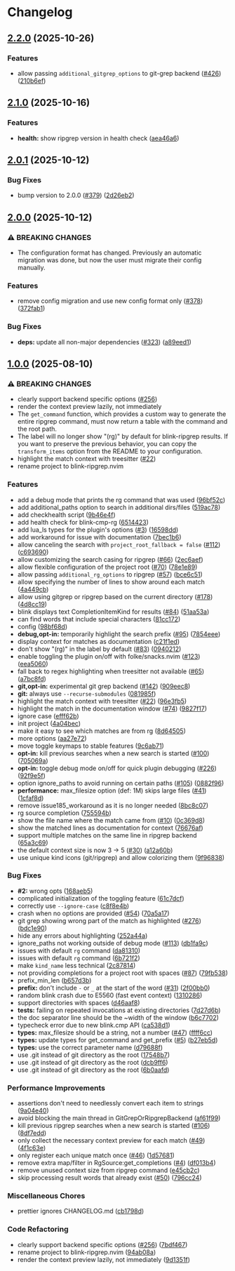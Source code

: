 # Changelog

## [2.2.0](https://github.com/mikavilpas/blink-ripgrep.nvim/compare/v2.1.0...v2.2.0) (2025-10-26)


### Features

* allow passing `additional_gitgrep_options` to git-grep backend ([#426](https://github.com/mikavilpas/blink-ripgrep.nvim/issues/426)) ([210b6ef](https://github.com/mikavilpas/blink-ripgrep.nvim/commit/210b6ef735dcea429804dece28ec6c5962ba1e0c))

## [2.1.0](https://github.com/mikavilpas/blink-ripgrep.nvim/compare/v2.0.1...v2.1.0) (2025-10-16)


### Features

* **health:** show ripgrep version in health check ([aea46a6](https://github.com/mikavilpas/blink-ripgrep.nvim/commit/aea46a603d76b08c6dc0000ea2927a39cc6c36a3))

## [2.0.1](https://github.com/mikavilpas/blink-ripgrep.nvim/compare/v2.0.0...v2.0.1) (2025-10-12)


### Bug Fixes

* bump version to 2.0.0 ([#379](https://github.com/mikavilpas/blink-ripgrep.nvim/issues/379)) ([2d26eb2](https://github.com/mikavilpas/blink-ripgrep.nvim/commit/2d26eb252745d1670e64656657d9f34d158fd25f))

## [2.0.0](https://github.com/mikavilpas/blink-ripgrep.nvim/compare/v1.0.0...v2.0.0) (2025-10-12)


### ⚠ BREAKING CHANGES

* The configuration format has changed. Previously an automatic migration was done, but now the user must migrate their config manually.

### Features

* remove config migration and use new config format only ([#378](https://github.com/mikavilpas/blink-ripgrep.nvim/issues/378)) ([372fab1](https://github.com/mikavilpas/blink-ripgrep.nvim/commit/372fab131330eb697c730e42d6e35a7c68167fbf))


### Bug Fixes

* **deps:** update all non-major dependencies ([#323](https://github.com/mikavilpas/blink-ripgrep.nvim/issues/323)) ([a89eed1](https://github.com/mikavilpas/blink-ripgrep.nvim/commit/a89eed1e48859bc59d9e0ba729727a885f24fb67))

## [1.0.0](https://github.com/mikavilpas/blink-ripgrep.nvim/compare/v1.0.0...v1.0.0) (2025-08-10)


### ⚠ BREAKING CHANGES

* clearly support backend specific options ([#256](https://github.com/mikavilpas/blink-ripgrep.nvim/issues/256))
* render the context preview lazily, not immediately
* The `get_command` function, which provides a custom way to generate the entire ripgrep command, must now return a table with the command and the root path.
* The label will no longer show "(rg)" by default for blink-ripgrep results. If you want to preserve the previous behavior, you can copy the `transform_items` option from the README to your configuration.
* highlight the match context with treesitter ([#22](https://github.com/mikavilpas/blink-ripgrep.nvim/issues/22))
* rename project to blink-ripgrep.nvim

### Features

* add a debug mode that prints the rg command that was used ([96bf52c](https://github.com/mikavilpas/blink-ripgrep.nvim/commit/96bf52cd405d16ed6474302b21b38778dc5a7b38))
* add additional_paths option to search in additional dirs/files ([519ac78](https://github.com/mikavilpas/blink-ripgrep.nvim/commit/519ac7894113f6a7b517b157c26e31fbd58a0de5))
* add checkhealth script ([9b46e4f](https://github.com/mikavilpas/blink-ripgrep.nvim/commit/9b46e4fa81ca1b3a73b676741eb466b02f2b1d73))
* add health check for blink-cmp-rg ([6514423](https://github.com/mikavilpas/blink-ripgrep.nvim/commit/65144236503203f63046eb9f0a4b2094c7b21817))
* add lua_ls types for the plugin's options ([#3](https://github.com/mikavilpas/blink-ripgrep.nvim/issues/3)) ([16598dd](https://github.com/mikavilpas/blink-ripgrep.nvim/commit/16598dd1c47c1f5ef163d552ac1c5d66e886f8dd))
* add workaround for issue with documentation ([7bec1b6](https://github.com/mikavilpas/blink-ripgrep.nvim/commit/7bec1b61233cc81384eda181d099370a8282218b))
* allow canceling the search with `project_root_fallback = false` ([#112](https://github.com/mikavilpas/blink-ripgrep.nvim/issues/112)) ([c693690](https://github.com/mikavilpas/blink-ripgrep.nvim/commit/c6936902a29ee41493c09b174b08ec3f95ab722b))
* allow customizing the search casing for ripgrep ([#66](https://github.com/mikavilpas/blink-ripgrep.nvim/issues/66)) ([2ec6aef](https://github.com/mikavilpas/blink-ripgrep.nvim/commit/2ec6aef3517b83659fdaef57b4b1fd4ed41e9692))
* allow flexible configuration of the project root ([#70](https://github.com/mikavilpas/blink-ripgrep.nvim/issues/70)) ([78e1e89](https://github.com/mikavilpas/blink-ripgrep.nvim/commit/78e1e89f2306bf707fdd0b668b61a313e27f1144))
* allow passing `additional_rg_options` to ripgrep ([#57](https://github.com/mikavilpas/blink-ripgrep.nvim/issues/57)) ([bce6c51](https://github.com/mikavilpas/blink-ripgrep.nvim/commit/bce6c517d24dfa24fec862ad79f0aa85d0b95e85))
* allow specifying the number of lines to show around each match ([4a449cb](https://github.com/mikavilpas/blink-ripgrep.nvim/commit/4a449cb3f7cb28b63fbd1d6d93e02008aa59cb09))
* allow using gitgrep or ripgrep based on the current directory ([#178](https://github.com/mikavilpas/blink-ripgrep.nvim/issues/178)) ([4d8cc19](https://github.com/mikavilpas/blink-ripgrep.nvim/commit/4d8cc19ca63a8236d6c9da384e2d7b0f63517069))
* blink displays text CompletionItemKind for results ([#84](https://github.com/mikavilpas/blink-ripgrep.nvim/issues/84)) ([51aa53a](https://github.com/mikavilpas/blink-ripgrep.nvim/commit/51aa53a2ec044ea6c6ed61d6ac8e68f4aa940482))
* can find words that include special characters ([81cc172](https://github.com/mikavilpas/blink-ripgrep.nvim/commit/81cc172f44bec0ad0981f17d7547e03b0aacc105))
* config ([98bf68d](https://github.com/mikavilpas/blink-ripgrep.nvim/commit/98bf68dcf9de6ff3125f5089898716a26016a8a2))
* **debug,opt-in:** temporarily highlight the search prefix ([#95](https://github.com/mikavilpas/blink-ripgrep.nvim/issues/95)) ([7854eee](https://github.com/mikavilpas/blink-ripgrep.nvim/commit/7854eeedf478f3eaf2c22d7bbb2dad16c2b12153))
* display context for matches as documentation ([c21f1ed](https://github.com/mikavilpas/blink-ripgrep.nvim/commit/c21f1ed685d0fee7a8a7dc29bd24fad39b01546e))
* don't show "(rg)" in the label by default ([#83](https://github.com/mikavilpas/blink-ripgrep.nvim/issues/83)) ([0940212](https://github.com/mikavilpas/blink-ripgrep.nvim/commit/09402126fa63afa991947132f68ede6f1239c4ac))
* enable toggling the plugin on/off with folke/snacks.nvim ([#123](https://github.com/mikavilpas/blink-ripgrep.nvim/issues/123)) ([eea5060](https://github.com/mikavilpas/blink-ripgrep.nvim/commit/eea5060f45dd8ca4fec8be25f6a4c0c2ff04dbf5))
* fall back to regex highlighting when treesitter not available ([#65](https://github.com/mikavilpas/blink-ripgrep.nvim/issues/65)) ([a7bc8fd](https://github.com/mikavilpas/blink-ripgrep.nvim/commit/a7bc8fd1743a6fda645756fd498c738d15637072))
* **git,opt-in:** experimental git grep backend ([#142](https://github.com/mikavilpas/blink-ripgrep.nvim/issues/142)) ([909eec8](https://github.com/mikavilpas/blink-ripgrep.nvim/commit/909eec82d2d48190541d282e5eff4cf7d06693b3))
* **git:** always use `--recurse-submodules` ([081985f](https://github.com/mikavilpas/blink-ripgrep.nvim/commit/081985f9110f0183d27e26f3ae90dd9f62c7c349))
* highlight the match context with treesitter ([#22](https://github.com/mikavilpas/blink-ripgrep.nvim/issues/22)) ([96e3fb5](https://github.com/mikavilpas/blink-ripgrep.nvim/commit/96e3fb539d7abb55f16b04aea5ebcedb1acc7b28))
* highlight the match in the documentation window ([#74](https://github.com/mikavilpas/blink-ripgrep.nvim/issues/74)) ([9827f17](https://github.com/mikavilpas/blink-ripgrep.nvim/commit/9827f17d9b1bb443327ef97ff6b66c8745d67775))
* ignore case ([efff62b](https://github.com/mikavilpas/blink-ripgrep.nvim/commit/efff62ba875f3fa77a7bce7ae315e807b7e00909))
* init project ([4a04bec](https://github.com/mikavilpas/blink-ripgrep.nvim/commit/4a04bece758913ec0a4ee87dfc6a5ac75485f579))
* make it easy to see which matches are from rg ([8d64505](https://github.com/mikavilpas/blink-ripgrep.nvim/commit/8d6450596cb6bfdb078b7069d8273966dc0b2fee))
* more options ([aa27e72](https://github.com/mikavilpas/blink-ripgrep.nvim/commit/aa27e728222034de4e4f642d397fd849481de8f2))
* move toggle keymaps to stable features ([9c6ab71](https://github.com/mikavilpas/blink-ripgrep.nvim/commit/9c6ab71b0a4131106f81372d7dff57c48de621b2))
* **opt-in:** kill previous searches when a new search is started ([#100](https://github.com/mikavilpas/blink-ripgrep.nvim/issues/100)) ([705069a](https://github.com/mikavilpas/blink-ripgrep.nvim/commit/705069a57566a5e7427025264451c581f0bfb9c4))
* **opt-in:** toggle debug mode on/off for quick plugin debugging ([#226](https://github.com/mikavilpas/blink-ripgrep.nvim/issues/226)) ([92f9e5f](https://github.com/mikavilpas/blink-ripgrep.nvim/commit/92f9e5fbc871cfe742195de3f6c89ab39421d3a4))
* option ignore_paths to avoid running on certain paths ([#105](https://github.com/mikavilpas/blink-ripgrep.nvim/issues/105)) ([0882f96](https://github.com/mikavilpas/blink-ripgrep.nvim/commit/0882f96daf940c4d17358aa76f3ccf213a7df3b2))
* **performance:** max_filesize option (def: 1M) skips large files ([#41](https://github.com/mikavilpas/blink-ripgrep.nvim/issues/41)) ([1cfaf8d](https://github.com/mikavilpas/blink-ripgrep.nvim/commit/1cfaf8db14fdba802886a7bd30c1ae49dba93a91))
* remove issue185_workaround as it is no longer needed ([8bc8c07](https://github.com/mikavilpas/blink-ripgrep.nvim/commit/8bc8c07ada9a456d9b87b003c4732537f309ee74))
* rg source completion ([755594b](https://github.com/mikavilpas/blink-ripgrep.nvim/commit/755594ba7fafd08d2eff94e3f00056eae6369fbe))
* show the file name where the match came from ([#10](https://github.com/mikavilpas/blink-ripgrep.nvim/issues/10)) ([0c369d8](https://github.com/mikavilpas/blink-ripgrep.nvim/commit/0c369d8f4f409b170a95a0370b999674010082e6))
* show the matched lines as documentation for context ([76676af](https://github.com/mikavilpas/blink-ripgrep.nvim/commit/76676af8b964d48fbe131882c851da6e238e7edd))
* support multiple matches on the same line in ripgrep backend ([65a3c69](https://github.com/mikavilpas/blink-ripgrep.nvim/commit/65a3c6974fe310ee457f79b81ec72b64d0ec02f1))
* the default context size is now 3 -&gt; 5 ([#30](https://github.com/mikavilpas/blink-ripgrep.nvim/issues/30)) ([a12a60b](https://github.com/mikavilpas/blink-ripgrep.nvim/commit/a12a60ba54398c980f78f488219f28ce5860ea6e))
* use unique kind icons (git/ripgrep) and allow colorizing them ([9f96838](https://github.com/mikavilpas/blink-ripgrep.nvim/commit/9f968385bbed53b5996723ae28ca509eb1d4381e))


### Bug Fixes

* **#2:** wrong opts ([168aeb5](https://github.com/mikavilpas/blink-ripgrep.nvim/commit/168aeb5d361081da6fbdf810de3266d41d2a1165))
* complicated initialization of the toggling feature ([61c7dcf](https://github.com/mikavilpas/blink-ripgrep.nvim/commit/61c7dcfebc764ae0aa981a9216bbcfd2630f513e))
* correctly use `--ignore-case` ([c8f8e4b](https://github.com/mikavilpas/blink-ripgrep.nvim/commit/c8f8e4b5a803e3d1c95652876c94b113ee08b146))
* crash when no options are provided ([#54](https://github.com/mikavilpas/blink-ripgrep.nvim/issues/54)) ([70a5a17](https://github.com/mikavilpas/blink-ripgrep.nvim/commit/70a5a17b951950335d8277b8dbf20927dcbee60f))
* git grep showing wrong part of the match as highlighted ([#276](https://github.com/mikavilpas/blink-ripgrep.nvim/issues/276)) ([bdc1e90](https://github.com/mikavilpas/blink-ripgrep.nvim/commit/bdc1e90da30bf34d6c5551ee49cb7ad4a7ba3428))
* hide any errors about highlighting ([252a44a](https://github.com/mikavilpas/blink-ripgrep.nvim/commit/252a44ae71cabc5f625ca0d91703d4ea3059d4bd))
* ignore_paths not working outside of debug mode ([#113](https://github.com/mikavilpas/blink-ripgrep.nvim/issues/113)) ([db1fa9c](https://github.com/mikavilpas/blink-ripgrep.nvim/commit/db1fa9c4321172dd70b13b1ef292bb1d923e87dc))
* issues with default `rg` command ([da81310](https://github.com/mikavilpas/blink-ripgrep.nvim/commit/da81310760e5c14241f19c93e32f8c3cc31fe7f3))
* issues with default `rg` command ([6b721f2](https://github.com/mikavilpas/blink-ripgrep.nvim/commit/6b721f2da7abe1a13daee69675040b8b8c938187))
* make `kind_name` less technical ([2c87814](https://github.com/mikavilpas/blink-ripgrep.nvim/commit/2c87814a1ac19447330ecc760d231a91f6789bfb))
* not providing completions for a project root with spaces ([#87](https://github.com/mikavilpas/blink-ripgrep.nvim/issues/87)) ([79fb538](https://github.com/mikavilpas/blink-ripgrep.nvim/commit/79fb538d06c38a108a1d251552a9f3fc3b80a491))
* prefix_min_len ([b657d3b](https://github.com/mikavilpas/blink-ripgrep.nvim/commit/b657d3bff3536c8e6e0bb399a8a0fe839ea2f9df))
* **prefix:** don't include `-` or `_` at the start of the word ([#31](https://github.com/mikavilpas/blink-ripgrep.nvim/issues/31)) ([2f00bb0](https://github.com/mikavilpas/blink-ripgrep.nvim/commit/2f00bb08e498061ee72754de1ac46845ff2377e8))
* random blink crash due to E5560 (fast event context) ([1310286](https://github.com/mikavilpas/blink-ripgrep.nvim/commit/1310286ad9ffd9261b0dd70024ce927a0dc660e3))
* support directories with spaces ([d46aaf8](https://github.com/mikavilpas/blink-ripgrep.nvim/commit/d46aaf82f9dcf675a44fff58b7fdf9248ab20f9c))
* **tests:** failing on repeated invocations at existing directories ([7d27d6b](https://github.com/mikavilpas/blink-ripgrep.nvim/commit/7d27d6bf41d0364ef4baf5a93efa630f75a0a7ff))
* the doc separator line should be the ~width of the window ([b6c7702](https://github.com/mikavilpas/blink-ripgrep.nvim/commit/b6c77026ad126a4cf5a075da6a07ea795fd4200e))
* typecheck error due to new blink.cmp API ([ca538d1](https://github.com/mikavilpas/blink-ripgrep.nvim/commit/ca538d15bd22fedd3408064d2b25ff8d56ec8ce8))
* **types:** max_filesize should be a string, not a number ([#47](https://github.com/mikavilpas/blink-ripgrep.nvim/issues/47)) ([ffff6cc](https://github.com/mikavilpas/blink-ripgrep.nvim/commit/ffff6cca96568ab8407613d9e9caee1a9144873c))
* **types:** update types for get_command and get_prefix ([#5](https://github.com/mikavilpas/blink-ripgrep.nvim/issues/5)) ([b27eb5d](https://github.com/mikavilpas/blink-ripgrep.nvim/commit/b27eb5dc681fd7a4dcf7981d9eeb9980de50d233))
* **types:** use the correct parameter name ([d79688f](https://github.com/mikavilpas/blink-ripgrep.nvim/commit/d79688fbdda26476a4bc15c4afa85cd2a189eaa2))
* use .git instead of git directory as the root ([17548b7](https://github.com/mikavilpas/blink-ripgrep.nvim/commit/17548b762717844d04d59f39e2259a52bfbd4bc5))
* use .git instead of git directory as the root ([dcb9ff6](https://github.com/mikavilpas/blink-ripgrep.nvim/commit/dcb9ff6ca89d6e8752051b3c685ff0a4ac26ff4f))
* use .git instead of git directory as the root ([6b0aafd](https://github.com/mikavilpas/blink-ripgrep.nvim/commit/6b0aafdf57b199ec0d88266e772b1935ef2defc3))


### Performance Improvements

* assertions don't need to needlessly convert each item to strings ([9a04e40](https://github.com/mikavilpas/blink-ripgrep.nvim/commit/9a04e40ec7d72fff233e893e8287b1a8d8bc7332))
* avoid blocking the main thread in GitGrepOrRipgrepBackend ([af61f99](https://github.com/mikavilpas/blink-ripgrep.nvim/commit/af61f99945e15b195fbce017230cedb0497ded4d))
* kill previous ripgrep searches when a new search is started ([#106](https://github.com/mikavilpas/blink-ripgrep.nvim/issues/106)) ([8df7edd](https://github.com/mikavilpas/blink-ripgrep.nvim/commit/8df7edd8569ce18b3cae47290c8766a46a9b1cb6))
* only collect the necessary context preview for each match ([#49](https://github.com/mikavilpas/blink-ripgrep.nvim/issues/49)) ([4f1c63e](https://github.com/mikavilpas/blink-ripgrep.nvim/commit/4f1c63eb84a94ad463e76b20cb0dda657a1bedbf))
* only register each unique match once ([#46](https://github.com/mikavilpas/blink-ripgrep.nvim/issues/46)) ([1d57681](https://github.com/mikavilpas/blink-ripgrep.nvim/commit/1d576810c33b5c11022e5865a24d66e0d8f0f1ca))
* remove extra map/filter in RgSource:get_completions ([#4](https://github.com/mikavilpas/blink-ripgrep.nvim/issues/4)) ([df013b4](https://github.com/mikavilpas/blink-ripgrep.nvim/commit/df013b470e3da01a0b9ece1b6c5689b857c66f63))
* remove unused context size from ripgrep command ([e45cb2c](https://github.com/mikavilpas/blink-ripgrep.nvim/commit/e45cb2cb444ea909574b509e9719e23988ee9348))
* skip processing result words that already exist ([#50](https://github.com/mikavilpas/blink-ripgrep.nvim/issues/50)) ([796cc24](https://github.com/mikavilpas/blink-ripgrep.nvim/commit/796cc24bb56cda813f768d6bd6aed12c32ad93b4))


### Miscellaneous Chores

* prettier ignores CHANGELOG.md ([cb1798d](https://github.com/mikavilpas/blink-ripgrep.nvim/commit/cb1798d774d69f35c35eb6e2d23a4f2d1d73af31))


### Code Refactoring

* clearly support backend specific options ([#256](https://github.com/mikavilpas/blink-ripgrep.nvim/issues/256)) ([7bdf467](https://github.com/mikavilpas/blink-ripgrep.nvim/commit/7bdf467bee22ea3e61b0c76d8f8feb6deaffcd16))
* rename project to blink-ripgrep.nvim ([94ab08a](https://github.com/mikavilpas/blink-ripgrep.nvim/commit/94ab08afe39223b087c3002a4d2d296da10e6e86))
* render the context preview lazily, not immediately ([9d1351f](https://github.com/mikavilpas/blink-ripgrep.nvim/commit/9d1351f4f226b3ea65c84141279cbe80098c30af))
